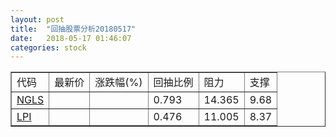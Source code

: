 ```yaml
---
layout: post
title:  "回抽股票分析20180517"
date:   2018-05-17 01:46:07
categories: stock
---
```

<script type="text/javascript">
var stockList = []
stockList.push('gb_ngls');
stockList.push('gb_lpi');
</script>
<table border="1">
 <tr>
 <td>代码</td>
 <td>最新价</td>
 <td>涨跌幅(%)</td>
 <td>回抽比例</td>
 <td>阻力</td>
 <td>支撑</td>
</tr>
  <tr id="ngls">
  <td><a href="http://stock.finance.sina.com.cn/usstock/quotes/NGLS.html" target="_blank">NGLS</a></td><td></td><td></td><td>0.793</td><td>14.365</td><td>9.68</td></tr>
  <tr id="lpi">
  <td><a href="http://stock.finance.sina.com.cn/usstock/quotes/LPI.html" target="_blank">LPI</a></td><td></td><td></td><td>0.476</td><td>11.005</td><td>8.37</td></tr>
</table>
